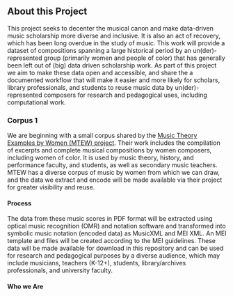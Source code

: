 ## About this Project
This project seeks to decenter the musical canon and make data-driven music scholarship more diverse and inclusive. It is also an act of recovery, which has been long overdue in the study of music. This work will provide a dataset of compositions spanning a large historical period by an un(der)-represented group (primarily women and people of color) that has generally been left out of (big) data driven scholarship work. As part of this project we aim to make these data open and accessible, and share the a documented workflow that will make it easier and more likely for scholars, library professionals, and students to reuse music data by un(der)-represented composers for research and pedagogical uses, including computational work. 

### Corpus 1
We are beginning with a small corpus shared by the [Music Theory Examples by Women (MTEW) project](https://musictheoryexamplesbywomen.com/). Their work includes the compilation of excerpts and complete musical compositions by women composers, including women of color. It is used by music theory, history, and performance faculty, and students, as well as secondary music teachers. MTEW has a diverse corpus of music by women from which we can draw, and the data we extract and encode will be made available via their project for greater visibility and reuse.

#### Process 
The data from these music scores in PDF format will be extracted using optical music recognition (OMR) and notation software and transformed into symbolic music notation (encoded data) as MusicXML and MEI XML. An MEI template and files will be created according to the MEI guidelines. These data will be made available for download in this repository and can be used for research and pedagogical purposes by a diverse audience, which  may include musicians, teachers (K-12+), students, library/archives professionals, and university faculty.

#### Who we Are
